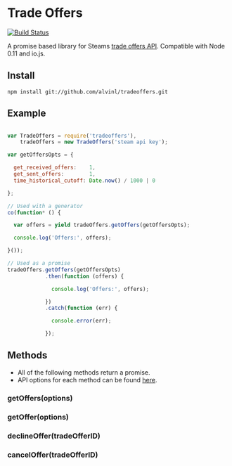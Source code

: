 Trade Offers
============
[![Build Status](https://travis-ci.org/alvinl/tradeoffers.svg?branch=master)](https://travis-ci.org/alvinl/tradeoffers)

A promise based library for Steams [trade offers API](https://developer.valvesoftware.com/wiki/Steam_Web_API/IEconService). Compatible with Node 0.11 and io.js.

## Install

```
npm install git://github.com/alvinl/tradeoffers.git
```

## Example
``` js

var TradeOffers = require('tradeoffers'),
    tradeOffers = new TradeOffers('steam api key');

var getOffersOpts = {

  get_received_offers:    1,
  get_sent_offers:        1,
  time_historical_cutoff: Date.now() / 1000 | 0

};

// Used with a generator
co(function* () {

  var offers = yield tradeOffers.getOffers(getOffersOpts);

  console.log('Offers:', offers);

}());

// Used as a promise
tradeOffers.getOffers(getOffersOpts)
            .then(function (offers) {

              console.log('Offers:', offers);

            })
            .catch(function (err) {

              console.error(err);

            });
```

## Methods
- All of the following methods return a promise.
- API options for each method can be found [here](https://developer.valvesoftware.com/wiki/Steam_Web_API/IEconService).

### getOffers(options)
### getOffer(options)
### declineOffer(tradeOfferID)
### cancelOffer(tradeOfferID)
